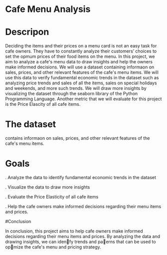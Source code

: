 # Cafe Menu Analysis

# Descripon

Deciding the items and their prices on a menu card is not an easy task for cafe owners. They
have to constantly analyze their customers’ choices to set the opmum prices of their food
items on the menu. In this project, we aim to analyze a cafe's menu data to draw insights
and help the owners make informed decisions.
We will use a dataset containing informaon on sales, prices, and other relevant features of
the cafe's menu items. We will use this data to verify fundamental economic trends in the
dataset such as analyzing price trends and sales of all the items, sales on special holidays and
weekends, and more such trends. We will draw more insights by visualizing the dataset
through the seaborn library of the Python Programming Language. Another metric that we
will evaluate for this project is the Price Elascity of all cafe items.

# The dataset 

contains informaon on sales, prices, and other relevant features of the cafe's menu items.

# Goals

. Analyze the data to identify fundamental economic trends in the dataset

. Visualize the data to draw more insights

. Evaluate the Price Elasticity of all cafe items

. Help the cafe owners make informed decisions regarding their menu items and prices.

#Conclusion

In conclusion, this project aims to help cafe owners make informed decisions regarding their
menu items and prices. By analyzing the data and drawing insights, we can iden􀆟fy trends
and pa􀆩erns that can be used to op􀆟mize the cafe's menu and pricing strategy.
